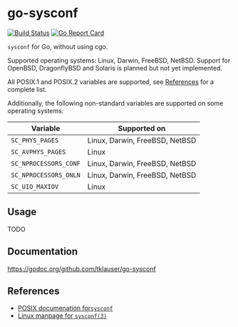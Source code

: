 # go-sysconf

[![Build Status][1]][2] [![Go Report Card][3]][4]

`sysconf` for Go, without using cgo.

Supported operating systems: Linux, Darwin, FreeBSD, NetBSD.
Support for OpenBSD, DragonflyBSD and Solaris is planned but not yet implemented.

All POSIX.1 and POSIX.2 variables are supported, see [References](#references) for a complete list.

Additionally, the following non-standard variables are supported on some operating systems:

| Variable | Supported on |
|---|---|
| `SC_PHYS_PAGES`       | Linux, Darwin, FreeBSD, NetBSD |
| `SC_AVPHYS_PAGES`     | Linux |
| `SC_NPROCESSORS_CONF` | Linux, Darwin, FreeBSD, NetBSD |
| `SC_NPROCESSORS_ONLN` | Linux, Darwin, FreeBSD, NetBSD |
| `SC_UIO_MAXIOV`       | Linux |

## Usage

TODO

## Documentation

https://godoc.org/github.com/tklauser/go-sysconf

## References

* [POSIX documenation for`sysconf`](http://pubs.opengroup.org/onlinepubs/9699919799/functions/sysconf.html)
* [Linux manpage for `sysconf(3)`](http://man7.org/linux/man-pages/man3/sysconf.3.html)

[1]: https://travis-ci.org/tklauser/go-sysconf.svg?branch=master
[2]: https://travis-ci.org/tklauser/go-sysconf
[3]: https://goreportcard.com/badge/github.com/tklauser/go-sysconf
[4]: https://goreportcard.com/report/github.com/tklauser/go-sysconf
